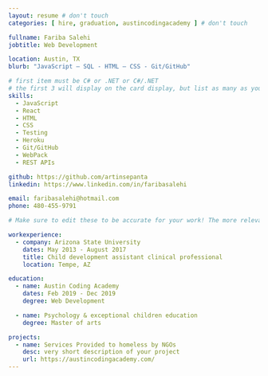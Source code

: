 ```yaml
---
layout: resume # don't touch
categories: [ hire, graduation, austincodingacademy ] # don't touch

fullname: Fariba Salehi
jobtitle: Web Development

location: Austin, TX
blurb: "JavaScript – SQL - HTML – CSS - Git/GitHub"

# first item must be C# or .NET or C#/.NET
# the first 3 will display on the card display, but list as many as you want, they will be visible on your hire page
skills:
  - JavaScript
  - React
  - HTML
  - CSS
  - Testing
  - Heroku
  - Git/GitHub
  - WebPack
  - REST APIs

github: https://github.com/artinsepanta
linkedin: https://www.linkedin.com/in/faribasalehi

email: faribasalehi@hotmail.com
phone: 480-455-9791

# Make sure to edit these to be accurate for your work! The more relevant the better if the role was technical, don't feel like you need to put every job you've had.

workexperience:
  - company: Arizona State University
    dates: May 2013 - August 2017
    title: Child development assistant clinical professional
    location: Tempe, AZ

education:
  - name: Austin Coding Academy
    dates: Feb 2019 - Dec 2019
    degree: Web Development

  - name: Psychology & exceptional children education
    degree: Master of arts

projects:
  - name: Services Provided to homeless by NGOs
    desc: very short description of your project
    url: https://austincodingacademy.com/
---
```

